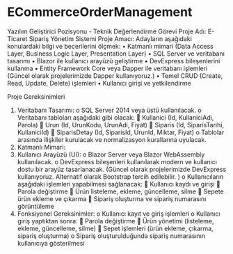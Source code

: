# ECommerceOrderManagement

Yazılım Geliştirici Pozisyonu - Teknik Değerlendirme Görevi
Proje Adı: E-Ticaret Sipariş Yönetim Sistemi
Proje Amacı:
Adayların aşağıdaki konulardaki bilgi ve becerilerini ölçmek:
•	Katmanlı mimari (Data Access Layer, Business Logic Layer, Presentation Layer)
•	SQL Server ve veritabanı tasarımı
•	Blazor ile kullanıcı arayüzü geliştirme
•	DevExpress bileşenlerini kullanma
•	Entity Framework Core veya Dapper ile veritabanı işlemleri (Güncel olarak projelerimizde Dapper kullanıyoruz.)
•	Temel CRUD (Create, Read, Update, Delete) işlemleri
•	Kullanıcı girişi ve yetkilendirme

Proje Gereksinimleri
1.	Veritabanı Tasarımı:
o	SQL Server 2014 veya üstü kullanılacak.
o	Veritabanı tabloları aşağıdaki gibi olacak:
	Kullanici (Id, KullaniciAdi, Parola)
	Urun (Id, UrunKodu, UrunAdi, Fiyat)
	Siparis (Id, SiparisTarihi, KullaniciId)
	SiparisDetay (Id, SiparisId, UrunId, Miktar, Fiyat)
o	Tablolar arasında ilişkiler kurulacak ve normalizasyon kurallarına uyulacak.
2.	Katmanlı Mimari:
3.	Kullanıcı Arayüzü (UI):
o	Blazor Server veya Blazor WebAssembly kullanılacak.
o	DevExpress bileşenleri kullanılarak modern ve kullanıcı dostu bir arayüz tasarlanacak. (Güncel olarak projelerimizde DevExpress kullanıyoruz. Alternatif olarak Bootstrap tercih edilebilir. )
o	Kullanıcıların aşağıdaki işlemleri yapabilmesi sağlanacak:
	Kullanıcı kaydı ve girişi
	Parola değiştirme
	Ürün listeleme, ekleme, güncelleme, silme
	Sepete ürün ekleme ve çıkarma
	Sipariş oluşturma ve sipariş numarasını görüntüleme
4.	Fonksiyonel Gereksinimler:
o	Kullanıcı kayıt ve giriş işlemleri
o	Kullanıcı giriş yaptıktan sonra:
	Parola değiştirme
	Ürün yönetimi (listeleme, ekleme, güncelleme, silme)
	Sepet işlemleri (ürün ekleme, çıkarma, sipariş oluşturma)
o	Sipariş oluşturulduğunda sipariş numarasının kullanıcıya gösterilmesi

